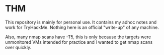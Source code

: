 # THM
This repository is mainly for personal use. It contains my adhoc notes and work for TryHackMe. Nothing here is an official "write-up" of any machine. 


Also, many nmap scans have -T5, this is only because the targets were unmonitored VMs intended for practice and I wanted to get nmap scans over quickly.
